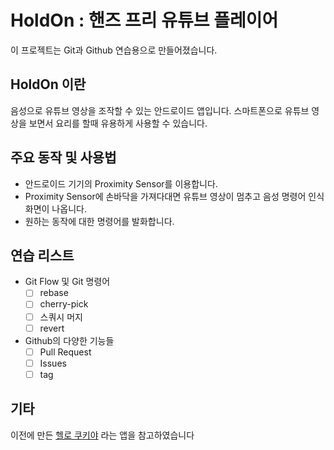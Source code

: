 # HoldOn : 핸즈 프리 유튜브 플레이어

이 프로젝트는 Git과 Github 연습용으로 만들어졌습니다.

## HoldOn 이란

음성으로 유튜브 영상을 조작할 수 있는 안드로이드 앱입니다. 스마트폰으로 유튜브 영상을 보면서 요리를 할때 유용하게 사용할 수 있습니다.

## 주요 동작 및 사용법

- 안드로이드 기기의 Proximity Sensor를 이용합니다.
- Proximity Sensor에 손바닥을 가져다대면 유튜브 영상이 멈추고 음성 명령어 인식 화면이 나옵니다.
- 원하는 동작에 대한 명령어를 발화합니다.

## 연습 리스트

- Git Flow 및 Git 명령어
  - [ ] rebase
  - [ ] cherry-pick
  - [ ] 스쿼시 머지
  - [ ] revert
- Github의 다양한 기능들
  - [ ] Pull Request
  - [ ] Issues
  - [ ] tag

## 기타

이전에 만든 [헬로 쿠키야](https://github.com/ChanJun-Park/HelloCookieYa) 라는 앱을 참고하였습니다

